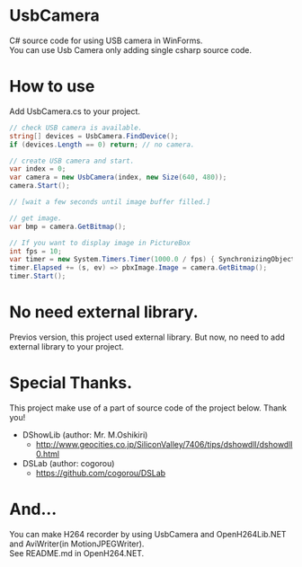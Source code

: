 # UsbCamera
C# source code for using USB camera in WinForms.  
You can use Usb Camera only adding single csharp source code.

# How to use
Add UsbCamera.cs to your project.    
```C#
// check USB camera is available.
string[] devices = UsbCamera.FindDevice();
if (devices.Length == 0) return; // no camera.

// create USB camera and start.
var index = 0;
var camera = new UsbCamera(index, new Size(640, 480));
camera.Start();

// [wait a few seconds until image buffer filled.]

// get image.
var bmp = camera.GetBitmap();

// If you want to display image in PictureBox
int fps = 10;
var timer = new System.Timers.Timer(1000.0 / fps) { SynchronizingObject = this };
timer.Elapsed += (s, ev) => pbxImage.Image = camera.GetBitmap();
timer.Start();
```

# No need external library.
Previos version, this project used external library.
But now, no need to add external library to your project.

# Special Thanks.
This project make use of a part of source code of the project below. Thank you!   
* DShowLib (author: Mr. M.Oshikiri)  
    - http://www.geocities.co.jp/SiliconValley/7406/tips/dshowdll/dshowdll0.html  
* DSLab (author: cogorou)  
    - https://github.com/cogorou/DSLab

# And...
You can make H264 recorder by using UsbCamera and OpenH264Lib.NET and AviWriter(in MotionJPEGWriter).  
See README.md in OpenH264.NET.
